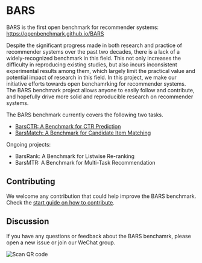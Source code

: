 # BARS

BARS is the first open benchmark for recommender systems: https://openbenchmark.github.io/BARS

Despite the significant progress made in both research and practice of recommender systems over the past two decades, there is a lack of a widely-recognized benchmark in this field. This not only increases the difficulty in reproducing existing studies, but also incurs inconsistent experimental results among them, which largely limit the practical value and potential impact of research in this field. In this project, we make our initiative efforts towards open benchamrking for recommender systems. The BARS benchmark project allows anyone to easily follow and contribute, and hopefully drive more solid and reproducible research on recommender systems.

The BARS benchmark currently covers the following two tasks. 

+ [BarsCTR: A Benchmark for CTR Prediction](https://openbenchmark.github.io/BarsCTR)
+ [BarsMatch: A Benchmark for Candidate Item Matching](https://openbenchmark.github.io/BarsMatch)

Ongoing projects:

+ BarsRank: A Benchmark for Listwise Re-ranking
+ BarsMTR: A Benchmark for Multi-Task Recommendation


## Contributing

We welcome any contribution that could help improve the BARS benchmark. Check the [start guide on how to contribute](./contribution.md).

## Discussion

If you have any questions or feedback about the BARS benchamrk, please open a new issue or join our WeChat group.

![Scan QR code](https://openbenchmark.github.io/BARS/_images/wechat.jpg)



